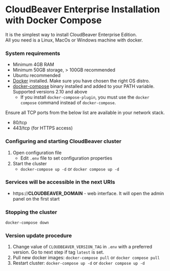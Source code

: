 # CloudBeaver Enterprise Installation with Docker Compose

It is the simplest way to install CloudBeaver Enterprise Edition.  
All you need is a Linux, MacOs or Windows machine with docker.

### System requirements

- Minimum 4GB RAM
- Minimum 50GB storage, > 100GB recommended
- Ubuntu recommended
- [Docker](https://docs.docker.com/engine/install/ubuntu/) installed. Make sure you have chosen the right OS distro.
- [docker-compose](https://docs.docker.com/compose/install/) binary installed and added to your PATH variable. Supported versions 2.10 and above
    - If you install `docker-compose-plugin`, you must use the `docker compose` command instead of `docker-compose`.

Ensure all TCP ports from the below list are available in your network stack.
 - 80/tcp
 - 443/tcp (for HTTPS access)

### Configuring and starting CloudBeaver cluster

1. Open configuration file
    - Edit `.env` file to set configuration properties
2. Start the cluster
   - `docker-compose up -d` or `docker compose up -d`

### Services will be accessible in the next URIs

- https://__CLOUDBEAVER_DOMAIN__ - web interface. It will open the admin panel on the first start

### Stopping the cluster
`docker-compose down`

### Version update procedure

1. Change value of `CLOUDBEAVER_VERSION_TAG` in `.env` with a preferred version. Go to next step if tag `latest` is set.
2. Pull new docker images: `docker-compose pull` or `docker compose pull`  
3. Restart cluster: `docker-compose up -d` or `docker compose up -d`
